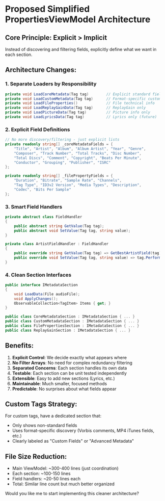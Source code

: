 # Proposed Simplified PropertiesViewModel Architecture

## Core Principle: **Explicit > Implicit**

Instead of discovering and filtering fields, explicitly define what we want in each section.

## Architecture Changes:

### 1. **Separate Loaders by Responsibility**
```csharp
private void LoadCoreMetadata(Tag tag)        // Explicit standard fields only
private void LoadCustomMetadata(Tag tag)      // Format-specific custom fields  
private void LoadFileProperties()             // File technical info
private void LoadReplayGainData(Tag tag)      // ReplayGain only
private void LoadPictureData(Tag tag)         // Picture info only
private void LoadLyricsData(Tag tag)          // Lyrics only (future)
```

### 2. **Explicit Field Definitions**
```csharp
// No more discovery/filtering - just explicit lists
private readonly string[] _coreMetadataFields = {
    "Title", "Artist", "Album", "Album Artist", "Year", "Genre", 
    "Composer", "Track Number", "Total Tracks", "Disc Number", 
    "Total Discs", "Comment", "Copyright", "Beats Per Minute",
    "Conductor", "Grouping", "Publisher", "ISRC"
};

private readonly string[] _filePropertyFields = {
    "Duration", "Bitrate", "Sample Rate", "Channels", 
    "Tag Type", "ID3v2 Version", "Media Types", "Description", 
    "Codec", "Bits Per Sample"
};
```

### 3. **Smart Field Handlers**
```csharp
private abstract class FieldHandler
{
    public abstract string GetValue(Tag tag);
    public abstract void SetValue(Tag tag, string value);
}

private class ArtistFieldHandler : FieldHandler
{
    public override string GetValue(Tag tag) => GetBestArtistField(tag);
    public override void SetValue(Tag tag, string value) => tag.Performers = ParseArray(value);
}
```

### 4. **Clean Section Interfaces**
```csharp
public interface IMetadataSection
{
    void LoadData(File audioFile);
    void ApplyChanges();
    ObservableCollection<TagItem> Items { get; }
}

public class CoreMetadataSection : IMetadataSection { ... }
public class CustomMetadataSection : IMetadataSection { ... }
public class FilePropertiesSection : IMetadataSection { ... }
public class ReplayGainSection : IMetadataSection { ... }
```

## Benefits:

1. **Explicit Control**: We decide exactly what appears where
2. **No Filter Arrays**: No need for complex redundancy filtering
3. **Separated Concerns**: Each section handles its own data
4. **Testable**: Each section can be unit tested independently
5. **Extensible**: Easy to add new sections (Lyrics, etc.)
6. **Maintainable**: Much smaller, focused methods
7. **Predictable**: No surprises about what fields appear

## Custom Tags Strategy:

For custom tags, have a dedicated section that:
- Only shows non-standard fields
- Uses format-specific discovery (Vorbis comments, MP4 iTunes fields, etc.)
- Clearly labeled as "Custom Fields" or "Advanced Metadata"

## File Size Reduction:

- Main ViewModel: ~300-400 lines (just coordination)
- Each section: ~100-150 lines
- Field handlers: ~20-50 lines each
- Total: Similar line count but much better organized

Would you like me to start implementing this cleaner architecture?